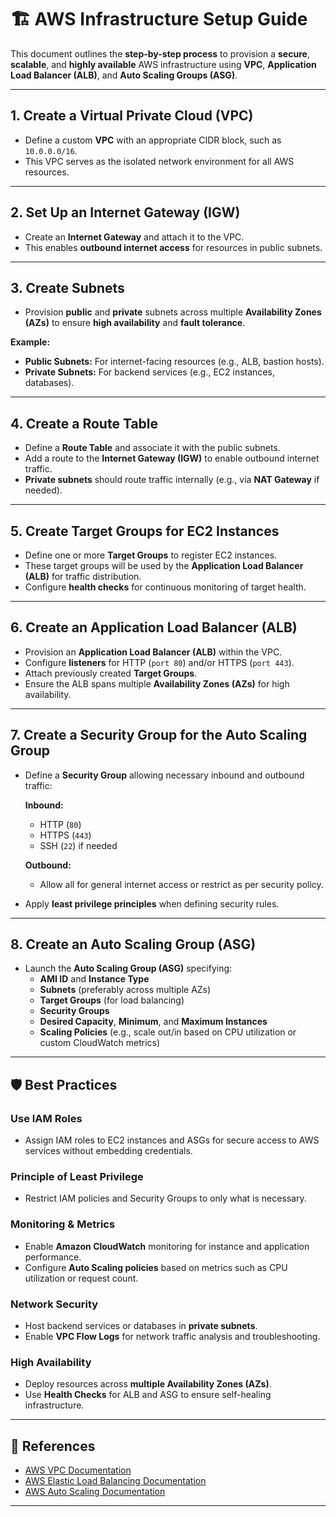 # 🏗️ AWS Infrastructure Setup Guide

This document outlines the **step-by-step process** to provision a **secure**, **scalable**, and **highly available** AWS infrastructure using **VPC**, **Application Load Balancer (ALB)**, and **Auto Scaling Groups (ASG)**.

---

## 1. Create a Virtual Private Cloud (VPC)

- Define a custom **VPC** with an appropriate CIDR block, such as `10.0.0.0/16`.
- This VPC serves as the isolated network environment for all AWS resources.

---

## 2. Set Up an Internet Gateway (IGW)

- Create an **Internet Gateway** and attach it to the VPC.  
- This enables **outbound internet access** for resources in public subnets.

---

## 3. Create Subnets

- Provision **public** and **private** subnets across multiple **Availability Zones (AZs)** to ensure **high availability** and **fault tolerance**.

**Example:**
- **Public Subnets:** For internet-facing resources (e.g., ALB, bastion hosts).  
- **Private Subnets:** For backend services (e.g., EC2 instances, databases).

---

## 4. Create a Route Table

- Define a **Route Table** and associate it with the public subnets.  
- Add a route to the **Internet Gateway (IGW)** to enable outbound internet traffic.  
- **Private subnets** should route traffic internally (e.g., via **NAT Gateway** if needed).

---

## 5. Create Target Groups for EC2 Instances

- Define one or more **Target Groups** to register EC2 instances.  
- These target groups will be used by the **Application Load Balancer (ALB)** for traffic distribution.  
- Configure **health checks** for continuous monitoring of target health.

---

## 6. Create an Application Load Balancer (ALB)

- Provision an **Application Load Balancer (ALB)** within the VPC.  
- Configure **listeners** for HTTP (`port 80`) and/or HTTPS (`port 443`).  
- Attach previously created **Target Groups**.  
- Ensure the ALB spans multiple **Availability Zones (AZs)** for high availability.

---

## 7. Create a Security Group for the Auto Scaling Group

- Define a **Security Group** allowing necessary inbound and outbound traffic:

  **Inbound:**
  - HTTP (`80`)
  - HTTPS (`443`)
  - SSH (`22`) if needed

  **Outbound:**
  - Allow all for general internet access or restrict as per security policy.

- Apply **least privilege principles** when defining security rules.

---

## 8. Create an Auto Scaling Group (ASG)

- Launch the **Auto Scaling Group (ASG)** specifying:
  - **AMI ID** and **Instance Type**
  - **Subnets** (preferably across multiple AZs)
  - **Target Groups** (for load balancing)
  - **Security Groups**
  - **Desired Capacity**, **Minimum**, and **Maximum Instances**
  - **Scaling Policies** (e.g., scale out/in based on CPU utilization or custom CloudWatch metrics)

---

## 🛡️ Best Practices

### **Use IAM Roles**
- Assign IAM roles to EC2 instances and ASGs for secure access to AWS services without embedding credentials.

### **Principle of Least Privilege**
- Restrict IAM policies and Security Groups to only what is necessary.

### **Monitoring & Metrics**
- Enable **Amazon CloudWatch** monitoring for instance and application performance.  
- Configure **Auto Scaling policies** based on metrics such as CPU utilization or request count.

### **Network Security**
- Host backend services or databases in **private subnets**.  
- Enable **VPC Flow Logs** for network traffic analysis and troubleshooting.

### **High Availability**
- Deploy resources across **multiple Availability Zones (AZs)**.  
- Use **Health Checks** for ALB and ASG to ensure self-healing infrastructure.

---

## 📘 References

- [AWS VPC Documentation](https://docs.aws.amazon.com/vpc/latest/userguide/what-is-amazon-vpc.html)  
- [AWS Elastic Load Balancing Documentation](https://docs.aws.amazon.com/elasticloadbalancing/latest/application/introduction.html)  
- [AWS Auto Scaling Documentation](https://docs.aws.amazon.com/autoscaling/ec2/userguide/what-is-amazon-ec2-auto-scaling.html)

---

